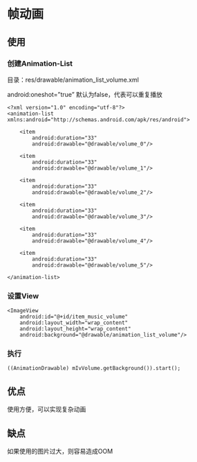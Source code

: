# 帧动画

## 使用

### 创建Animation-List

目录：res/drawable/animation_list_volume.xml

android:oneshot=”true” 默认为false，代表可以重复播放

```
<?xml version="1.0" encoding="utf-8"?>
<animation-list xmlns:android="http://schemas.android.com/apk/res/android">

    <item
        android:duration="33"
        android:drawable="@drawable/volume_0"/>

    <item
        android:duration="33"
        android:drawable="@drawable/volume_1"/>

    <item
        android:duration="33"
        android:drawable="@drawable/volume_2"/>

    <item
        android:duration="33"
        android:drawable="@drawable/volume_3"/>

    <item
        android:duration="33"
        android:drawable="@drawable/volume_4"/>

    <item
        android:duration="33"
        android:drawable="@drawable/volume_5"/>

</animation-list>
```

### 设置View

```
<ImageView
    android:id="@+id/item_music_volume"
    android:layout_width="wrap_content"
    android:layout_height="wrap_content"
    android:background="@drawable/animation_list_volume"/>
```

### 执行

`((AnimationDrawable) mIvVolume.getBackground()).start();`

## 优点

使用方便，可以实现复杂动画

## 缺点

如果使用的图片过大，则容易造成OOM